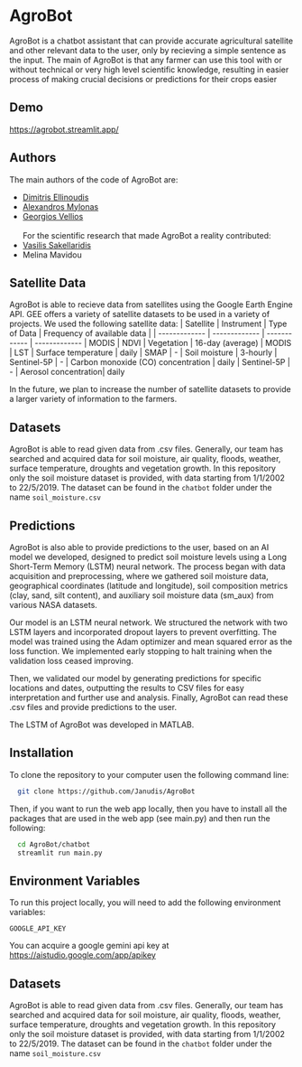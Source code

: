 
# AgroBot

AgroBot is a chatbot assistant that can provide accurate agricultural satellite and other relevant data to the user, only by recieving a simple sentence as the input. The main of AgroBot is that any farmer can use this tool with or without technical or very high level scientific knowledge, resulting in easier process of making crucial decisions or predictions for their crops easier 


## Demo

https://agrobot.streamlit.app/


## Authors
The main authors of the code of AgroBot are:
- [Dimitris Ellinoudis](https://www.github.com/Janudis)
- [Alexandros Mylonas](https://www.github.com/almylonas)
- [Georgios Vellios](https://www.github.com/Niel518)\
\
For the scientific research that made AgroBot a reality contributed:
- [Vasilis Sakellaridis](https://github.com/moskovsakel)
- Melina Mavidou

## Satellite Data
AgroBot is able to recieve data from satellites using the Google Earth Engine API. GEE offers a variety of satellite datasets to be used in a variety of projects. We used the following satellite data:
| Satellite  | Instrument | Type of Data | Frequency of available data |
| ------------- | ------------- | ------------ | -------------
| MODIS  | NDVI  | Vegetation | 16-day (average)
| MODIS  | LST  | Surface temperature | daily
| SMAP  | -  | Soil moisture | 3-hourly
| Sentinel-5P  | -  | Carbon monoxide (CO) concentration | daily
| Sentinel-5P  | -  | Aerosol concentration| daily

In the future, we plan to increase the number of satellite datasets to provide a larger variety of information to the farmers.
## Datasets

AgroBot is able to read given data from .csv files. Generally, our team has searched and acquired data for soil moisture, air quality, floods, weather, surface temperature, droughts and vegetation growth. In this repository only the soil moisture dataset is provided, with data starting from 1/1/2002 to 22/5/2019. The dataset can be found in the ```chatbot``` folder under the name
```soil_moisture.csv  ```
## Predictions
AgroBot is also able to provide predictions to the user, based on an AI model we developed, designed to predict soil moisture levels using a Long Short-Term Memory (LSTM) neural network. The process began with data acquisition and preprocessing, where we gathered soil moisture data, geographical coordinates (latitude and longitude), soil composition metrics (clay, sand, silt content), and auxiliary soil moisture data (sm_aux) from various NASA datasets.

Our model is an LSTM neural network. We structured the network with two LSTM layers and incorporated dropout layers to prevent overfitting. The model was trained using the Adam optimizer and mean squared error as the loss function. We implemented early stopping to halt training when the validation loss ceased improving.

Then, we validated our model by generating predictions for specific locations and dates, outputting the results to CSV files for easy interpretation and further use and analysis. Finally, AgroBot can read these .csv files and provide predictions to the user.

The LSTM of AgroBot was developed in MATLAB.
## Installation

To clone the repository to your computer usen the following command line:

```bash
  git clone https://github.com/Janudis/AgroBot
```
Then, if you want to run the web app locally, then you have to install all the packages that are used in the web app (see main.py) and then run the following:
```bash
  cd AgroBot/chatbot
  streamlit run main.py
```
## Environment Variables

To run this project locally, you will need to add the following environment variables:

`GOOGLE_API_KEY`

You can acquire a google gemini api key at https://aistudio.google.com/app/apikey
## Datasets

AgroBot is able to read given data from .csv files. Generally, our team has searched and acquired data for soil moisture, air quality, floods, weather, surface temperature, droughts and vegetation growth. In this repository only the soil moisture dataset is provided, with data starting from 1/1/2002 to 22/5/2019. The dataset can be found in the ```chatbot``` folder under the name
```soil_moisture.csv  ```
